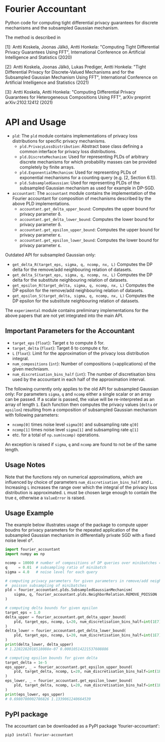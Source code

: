 # Fourier Accountant

Python code for computing tight differential privacy guarantees for discrete mechanisms and the subsampled Gaussian mechanism.

The method is described in

[1]: Antti Koskela, Joonas Jälkö, Antti Honkela:
"Computing Tight Differential Privacy Guarantees Using FFT",
International Conference on Artificial Intelligence and Statistics (2020)

[2]: Antti Koskela, Joonas Jälkö, Lukas Prediger, Antti Honkela:
"Tight Differential Privacy for Discrete-Valued Mechanisms and for the Subsampled Gaussian Mechanism Using FFT",
International Conference on Artificial Intelligence and Statistics (2021)

[3]: Antti Koskela, Antti Honkela:
"Computing Differential Privacy Guarantees for Heterogeneous Compositions Using FFT",
arXiv preprint arXiv:2102.12412 (2021)


# API and Usage

- `pld`: The `pld` module contains implementations of privacy loss distributions for specific privacy mechanisms.
  - `pld.PrivacyLossDistribution`: Abstract base class defining a common interface for privacy loss distributions.
  - `pld.DiscreteMechanism`: Used for representing PLDs of arbitrary discrete mechanisms for which probability masses can be provided completely by finite arrays.
  - `pld.ExponentialMechanism`: Used for representing PLDs of exponential mechanisms for a counting query (e.g. [2, Section 6.1]).
  - `pld.SubsampledGaussian`: Used for representing PLDs of the subsampled Gaussian mechanism as used for example in DP-SGD.
- `accountant`: The `accountant` module contains the implementation of the Fourier accountant for composition of mechanisms described by the above PLD implementations.
  - `accountant.get_delta_upper_bound`: Computes the upper bound for privacy parameter δ.
  - `accountant.get_delta_lower_bound`: Computes the lower bound for privacy parameter δ.
  - `accountant.get_epsilon_upper_bound`: Computes the upper bound for privacy parameter ε.
  - `accountant.get_epsilon_lower_bound`: Computes the lower bound for privacy parameter ε.

Outdated API for subsampled Gaussian only:
- `get_delta_R(target_eps, sigma, q, ncomp, nx, L)`
    Computes the DP delta for the remove/add neighbouring relation of datasets.
- `get_delta_S(target_eps, sigma, q, ncomp, nx, L)`
    Computes the DP delta for the substitute neighbouring relation of datasets.
- `get_epsilon_R(target_delta, sigma, q, ncomp, nx, L)`
    Computes the DP epsilon for the remove/add neighbouring relation of datasets.
- `get_epsilon_S(target_delta, sigma, q, ncomp, nx, L)`
    Computes the DP epsilon for the substitute neighbouring relation of datasets.

The `experimental` module contains preliminary implementations for the above papers that
are not yet integrated into the main API.

## Important Parameters for the Accountant
- `target_eps` (`float`): Target ε to compute δ for.
- `target_delta` (`float`): Target δ to compute ε for.
- `L` (`float`):  Limit for the approximation of the privacy loss distribution integral.
- `num_compositions` (`int`): Number of compositions (=applications) of the given mechniasm.
- `num_discretisation_bins_half` (`int`): The number of discretisation bins used by the accountant in each half of the approximation interval.

The following currently only applies to the old API for subsampled Gaussian only:
For parameters `sigma`, `q` and `ncomp` either a single scalar or an array can be passed.
If a scalar is passed, the value will be re-interpreted as an array of length `1`. Each
function then computes the privacy values (`delta` or `epsilon`) resulting
from a composition of subsampled Gaussian mechanism with following parameters:
- `ncomp[0]` times noise level `sigma[0]` and subsampling rate `q[0]`
- `ncomp[1]` times noise level `sigma[1]` and subsampling rate `q[1]`
- etc.
for a total of `np.sum(ncomp)` operations.

An exception is raised if `sigma`, `q` and `ncomp` are found to not be of the
same length.


## Usage Notes

Note that the functions rely on numerical approximations, which are influenced
by choice of parameters `num_discretisation_bins_half` and `L`. Increasing `L` increases the range over
which the integral of the privacy loss distribution is approximated. `L` must be chosen
large enough to contain the true ε, otherwise a `ValueError` is raised.

## Usage Example

The example below illustrates usage of the package to compute upper boudns for
privacy parameters for the repeated application of the subsampled Gaussian mechanism
in differentially private SGD with a fixed noise level σ².

```python
import fourier_accountant
import numpy as np

ncomp = 10000 # number of compositions of DP queries over minibatches = number of iterations of SGD
q     = 0.01  # subsampling ratio of minibatch
sigma = 4.0   # noise level for each query

# computing privacy parameters for given parameters in remove/add neighboring relation with
#  poisson subsampling of minibatches
pld = fourier_accountant.plds.SubsampledGaussianMechanism(
    sigma, q, fourier_accountant.plds.NeighborRelation.REMOVE_POISSON
)

# computing delta bounds for given epsilon
target_eps = 1.0
delta_upper = fourier_accountant.get_delta_upper_bound(
    pld, target_eps, ncomp, L=20, num_discretisation_bins_half=int(1E7)
)
delta_lower = fourier_accountant.get_delta_lower_bound(
    pld, target_eps, ncomp, L=20, num_discretisation_bins_half=int(1E7)
)
print(delta_lower, delta_upper)
# 1.2282282018518088e-07 0.00010514221537608886

# computing epsilon bounds for given delta
target_delta = 1e-5
eps_upper, _ = fourier_accountant.get_epsilon_upper_bound(
    pld, target_delta, ncomp, L=20, num_discretisation_bins_half=int(1E7)
)
eps_lower, _ = fourier_accountant.get_epsilon_lower_bound(
    pld, target_delta, ncomp, L=20, num_discretisation_bins_half=int(1E7)
)
print(eps_lower, eps_upper)
# 0.6980780002786826 1.1339061240664539
```

## PyPI package

The accountant can be downloaded as a PyPI package 'fourier-accountant':

```pip3 install fourier-accountant```
